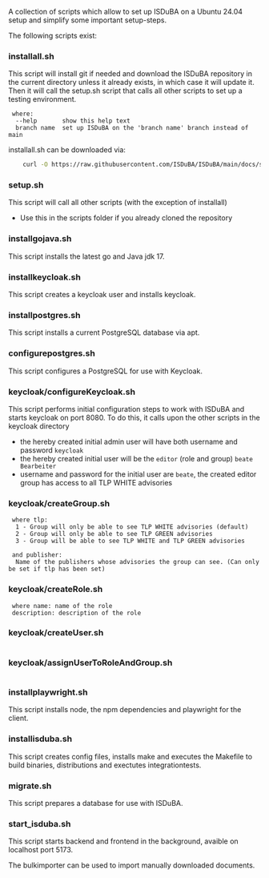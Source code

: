 <!--
 This file is Free Software under the Apache-2.0 License
 without warranty, see README.md and LICENSES/Apache-2.0.txt for details.

 SPDX-License-Identifier: Apache-2.0

 SPDX-FileCopyrightText: 2024 German Federal Office for Information Security (BSI) <https://www.bsi.bund.de>
 Software-Engineering: 2024 Intevation GmbH <https://intevation.de>
-->

A collection of scripts which allow to set up ISDuBA on a Ubuntu 24.04 setup and simplify
some important setup-steps.

The following scripts exist:

### installall.sh
This script will install git if needed and download the ISDuBA repository in the current directory unless it already exists, in which case it will update it.
Then it will call the setup.sh script that calls all other scripts to set up a testing environment.

``` Usage: installall.sh [--help] [branch name]
 where:
  --help       show this help text
  branch name  set up ISDuBA on the 'branch name' branch instead of main
```

installall.sh can be downloaded via:
``` bash
    curl -O https://raw.githubusercontent.com/ISDuBA/ISDuBA/main/docs/scripts/installall.sh
```

### setup.sh
This script will call all other scripts (with the exception of installall)
 - Use this in the scripts folder if you already cloned the repository

### installgojava.sh
 This script installs the latest go and Java jdk 17.

### installkeycloak.sh
 This script creates a keycloak user and installs keycloak.

### installpostgres.sh
 This script installs a current PostgreSQL database via apt.

### configurepostgres.sh
This script configures a PostgreSQL for use with Keycloak.

### keycloak/configureKeycloak.sh
 This script performs initial configuration steps to work with ISDuBA and starts keycloak on port 8080.
  To do this, it calls upon the other scripts in the keycloak directory
   - the hereby created initial admin user will have both username and password ```keycloak```
   - the hereby created initial user will be the ``` editor ``` (role and group) ``` beate Bearbeiter ```
   - username and password for the initial user are ```beate```, the created editor group has access to all TLP WHITE advisories

### keycloak/createGroup.sh
<!---
 TODO: either needs to be expanded to cover all TLP levels and utilizing proper flags, or needs to be reworked
-->
``` Usage: createGroup name [tlp] [publisher]
 where tlp:
  1 - Group will only be able to see TLP WHITE advisories (default) 
  2 - Group will only be able to see TLP GREEN advisories
  3 - Group will be able to see TLP WHITE and TLP GREEN advisories

 and publisher:
  Name of the publishers whose advisories the group can see. (Can only be set if tlp has been set)
```
### keycloak/createRole.sh

``` Usage: createRole name description
 where name: name of the role
 description: description of the role
```
### keycloak/createUser.sh
 ```Usage: createUser.sh username first_name last_name e-mail-adress password
```
### keycloak/assignUserToRoleAndGroup.sh
 ```Usage: assignUserToRoleAndGroup.sh username groupname rolename
```
### installplaywright.sh
  This script installs node, the npm dependencies and playwright for the client.

###  installisduba.sh
 This script creates config files, installs make and executes the Makefile to build binaries, distributions and exectutes integrationtests.

### migrate.sh
  This script prepares a database for use with ISDuBA.

### start_isduba.sh
 This script starts backend and frontend in the background, avaible on localhost port 5173.


The bulkimporter can be used to import manually downloaded documents.

